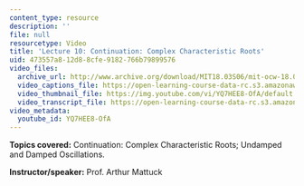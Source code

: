 ```yaml
---
content_type: resource
description: ''
file: null
resourcetype: Video
title: 'Lecture 10: Continuation: Complex Characteristic Roots'
uid: 473557a8-12d8-8cfe-9182-766b79899576
video_files:
  archive_url: http://www.archive.org/download/MIT18.03S06/mit-ocw-18.03-lec10-03mar2003-220k.mp4
  video_captions_file: https://open-learning-course-data-rc.s3.amazonaws.com/18-03-differential-equations-spring-2010/bab0b643e6595e80bb6171060a945ac4_YQ7HEE8-OfA.vtt
  video_thumbnail_file: https://img.youtube.com/vi/YQ7HEE8-OfA/default.jpg
  video_transcript_file: https://open-learning-course-data-rc.s3.amazonaws.com/18-03-differential-equations-spring-2010/43b495023daa3a460d0c1eab841ec11f_YQ7HEE8-OfA.pdf
video_metadata:
  youtube_id: YQ7HEE8-OfA
---
```


**Topics covered:** Continuation: Complex Characteristic Roots; Undamped and Damped Oscillations.

**Instructor/speaker:** Prof. Arthur Mattuck